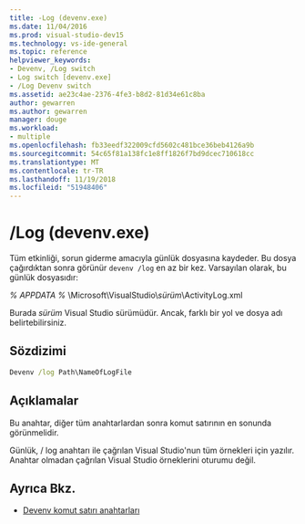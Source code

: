 ```yaml
---
title: -Log (devenv.exe)
ms.date: 11/04/2016
ms.prod: visual-studio-dev15
ms.technology: vs-ide-general
ms.topic: reference
helpviewer_keywords:
- Devenv, /Log switch
- Log switch [devenv.exe]
- /Log Devenv switch
ms.assetid: ae23c4ae-2376-4fe3-b8d2-81d34e61c8ba
author: gewarren
ms.author: gewarren
manager: douge
ms.workload:
- multiple
ms.openlocfilehash: fb33eedf322009cfd5602c481bce36beb4126a9b
ms.sourcegitcommit: 54c65f81a138fc1e8ff1826f7bd9dcec710618cc
ms.translationtype: MT
ms.contentlocale: tr-TR
ms.lasthandoff: 11/19/2018
ms.locfileid: "51948406"
---
```

# <a name="log-devenvexe"></a>/Log (devenv.exe)
Tüm etkinliği, sorun giderme amacıyla günlük dosyasına kaydeder. Bu dosya çağırdıktan sonra görünür `devenv /log` en az bir kez. Varsayılan olarak, bu günlük dosyasıdır:

 *% APPDATA %* \Microsoft\VisualStudio\\*sürüm*\ActivityLog.xml

 Burada *sürüm* Visual Studio sürümüdür. Ancak, farklı bir yol ve dosya adı belirtebilirsiniz.

## <a name="syntax"></a>Sözdizimi

```cmd
Devenv /log Path\NameOfLogFile
```

## <a name="remarks"></a>Açıklamalar
 Bu anahtar, diğer tüm anahtarlardan sonra komut satırının en sonunda görünmelidir.

 Günlük, / log anahtarı ile çağrılan Visual Studio'nun tüm örnekleri için yazılır. Anahtar olmadan çağrılan Visual Studio örneklerini oturumu değil.

## <a name="see-also"></a>Ayrıca Bkz.

- [Devenv komut satırı anahtarları](../../ide/reference/devenv-command-line-switches.md)